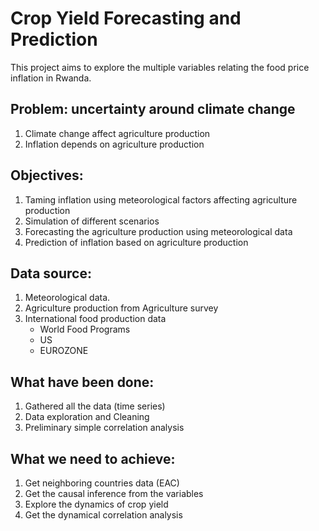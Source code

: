 # Crop Yield Forecasting and Prediction

This project aims to explore the multiple variables relating the food price inflation in Rwanda.

## Problem: uncertainty around climate change
1.	Climate change affect agriculture production
2.	Inflation depends on agriculture production

## Objectives:

1.	Taming inflation using meteorological factors affecting agriculture production
2.	Simulation of different scenarios
3.	Forecasting the agriculture production using meteorological data
4.	Prediction of inflation based on agriculture production

## Data source:

1.	Meteorological data.
2.	Agriculture production from Agriculture survey
3.	International food production data 
    - World Food Programs
    - US 
    - EUROZONE

## What have been done:

1.	Gathered all the data (time series)
2.	Data exploration and Cleaning
3.	Preliminary simple correlation analysis

## What we need to achieve:

1.	Get neighboring countries data (EAC)
2.	Get the causal inference from the variables
3.	Explore the dynamics of crop yield
4.	Get the dynamical correlation analysis

